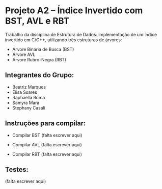 # Projeto A2 – Índice Invertido com BST, AVL e RBT

Trabalho da disciplina de Estrutura de Dados: implementação de um índice invertido em C/C++, utilizando três estruturas de árvores:

- Árvore Binária de Busca (BST)  
- Árvore AVL  
- Árvore Rubro-Negra (RBT)  

## Integrantes do Grupo:

- Beatriz Marques
- Elisa Soares
- Raphaella Roma
- Samyra Mara
- Stephany Casali


## Instruções para compilar:

- Compilar BST
(falta escrever aqui)

- Compilar AVL
(falta escrever aqui)

- Compilar RBT
(falta escrever aqui)

## Testes:
(falta escrever aqui)

